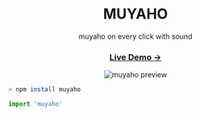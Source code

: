 <h1 align="center">MUYAHO</h1>
<p align="center">muyaho on every click with sound</p>

<h3 align="center">
  <a href="https://jhaemin.github.io/muyaho">Live Demo →</a>
</h3>

<p align="center">
  <img src="https://user-images.githubusercontent.com/19797697/124208282-2f11d180-db22-11eb-8862-b164b1367da6.gif" alt="muyaho preview" />
</p>

```zsh
> npm install muyaho
```

```js
import 'muyaho'
```
